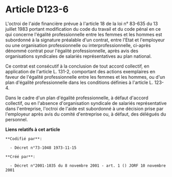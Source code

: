 # Article D123-6

L'octroi de l'aide financière prévue à l'article 18 de la loi n° 83-635 du 13 juillet 1983 portant modification du code du
travail et du code pénal en ce qui concerne l'égalité professionnelle entre les femmes et les hommes est subordonné à la
signature préalable d'un contrat, entre l'Etat et l'employeur ou une organisation professionnelle ou interprofessionnelle,
ci-après dénommé contrat pour l'égalité professionnelle, après avis des organisations syndicales de salariés représentatives
au plan national.

Ce contrat est consécutif à la conclusion de tout accord collectif, en application de l'article L. 131-2, comportant des
actions exemplaires en faveur de l'égalité professionnelle entre les femmes et les hommes, ou d'un plan d'égalité
professionnelle dans les conditions définies à l'article L. 123-4.

Dans le cadre d'un plan d'égalité professionnelle, à défaut d'accord collectif, ou en l'absence d'organisation syndicale de
salariés représentative dans l'entreprise, l'octroi de l'aide est subordonné à une décision prise par l'employeur après avis
du comité d'entreprise ou, à défaut, des délégués du personnel.

**Liens relatifs à cet article**

	**Codifié par**:

	  - Décret n°73-1048 1973-11-15

	**Créé par**:

	  - Décret n°2001-1035 du 8 novembre 2001 - art. 1 () JORF 10 novembre 2001
